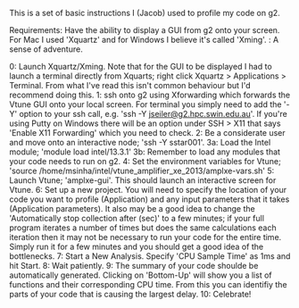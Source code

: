 This is a set of basic instructions I (Jacob) used to profile my code on g2.

Requirements: Have the ability to display a GUI from g2 onto your screen.  For Mac I used 'Xquartz' and for Windows I believe it's called 'Xming'. 
	    : A sense of adventure.

0: Launch Xquartz/Xming.  Note that for the GUI to be displayed I had to launch a terminal directly from Xquarts; right click Xquartz > Applications > Terminal.  From what I've read this isn't common behaviour but I'd recommend doing this. 
1: ssh onto g2 using Xforwarding which forwards the Vtune GUI onto your local screen. For terminal you simply need to add the '-Y' option to your ssh call,  e.g. 'ssh -Y jseiler@g2.hpc.swin.edu.au'. If you're using Putty on Windows there will be an option under SSH > X11 that says 'Enable X11 Forwarding' which you need to check.
2: Be a considerate user and move onto an interactive node; 'ssh -Y sstar001'.
3a: Load the Intel module; 'module load intel/13.3.1'
3b: Remember to load any modules that your code needs to run on g2.
4: Set the environment variables for Vtune; 'source /home/msinha/intel/vtune_amplifier_xe_2013/amplxe-vars.sh'
5: Launch Vtune; 'amplxe-gui'.  This should launch an interactive screen for Vtune. 
6: Set up a new project.  You will need to specify the location of your code you want to profile (Application) and any input parameters that it takes (Application parameters). It also may be a good idea to change the 'Automatically stop collection after (sec)' to a few minutes; if your full program iterates a number of times but does the same calculations each iteration then it may not be necessary to run your code for the entire time.  Simply run it for a few minutes and you should get a good idea of the bottlenecks.	
7: Start a New Analysis.  Specify 'CPU Sample Time' as 1ms and hit Start. 
8: Wait patiently.
9: The summary of your code shoulde be automatically generated. Clicking on 'Bottom-Up' will show you a list of functions and their corresponding CPU time.  From this you can identifiy the parts of your code that is causing the largest delay.
10: Celebrate! 
